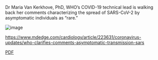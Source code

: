 
Dr Maria Van Kerkhove, PhD, WHO’s COVID-19 technical lead is walking back her comments characterizing the spread of SARS-CoV-2 by asymptomatic individuals as “rare.”

![image](https://user-images.githubusercontent.com/30849720/131161788-6670905f-ce1b-46a1-bfd1-ffcadf48df72.png)


https://www.mdedge.com/cardiology/article/223631/coronavirus-updates/who-clarifies-comments-asymptomatic-transmission-sars

[PDF](https://github.com/pourmalek/covir2/blob/main/sandbox/timeline/WHO%20clarifies%20comments%20on%20asymptomatic%20transmission%20of%20SARS-CoV-2%20%7C%20MDedge%20Cardiology.pdf)


